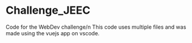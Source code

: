 # Challenge_JEEC
Code for the WebDev challenge/n
This code uses multiple files and was made using the vuejs app on vscode.
